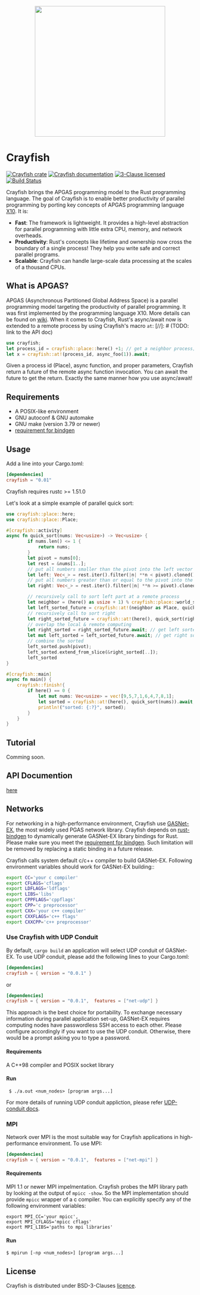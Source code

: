 <p align="center">
  <img src="https://user-images.githubusercontent.com/10634580/159606525-0eca91c8-96ef-4e19-bece-524861896efd.png" width="350" />
</p>

# Crayfish
[![Crayfish crate](https://img.shields.io/crates/v/crayfish.svg)](https://crates.io/crates/crayfish)
[![Crayfish documentation](https://docs.rs/crayfish/badge.svg)](https://docs.rs/crayfish)
[![3-Clause licensed](https://img.shields.io/badge/license-BSD-blue.svg)](https://github.com/jaxonwang/crayfish/blob/master/LICENSE)
[![Build Status](https://github.com/jaxonwang/crayfish/workflows/CI/badge.svg)](https://github.com/jaxonwang/crayfish/actions/workflows/rust.yml)

Crayfish brings the APGAS programming model to the Rust programming language. The goal of Crayfish is to enable better productivity of parallel programming by porting key concepts of APGAS programming language [X10][x10-url]. It is:

- **Fast**: The framework is lightweight. It provides a high-level abstraction for parallel programming with little extra CPU, memory, and network overheads.
- **Productivity**: Rust's concepts like lifetime and ownership now cross the boundary of a single process! They help you write safe and correct parallel programs.
- **Scalable**: Crayfish can handle large-scale data processing at the scales of a thousand CPUs.

[X10-url]: http://x10-lang.org/

## What is APGAS?
APGAS (Asynchronous Partitioned Global Address Space) is a parallel programming model targeting the productivity of parallel programming. It was first implemented by the programming language X10. More details can be found on [wiki][gpas-url]. When it comes to Crayfish, Rust's async/await now is extended to a remote process by using Crayfish's macro `at`: 
[//]: # (TODO: link to the API doc)
```rust
use crayfish;
let process_id = crayfish::place::here() +1; // get a neighbor process;
let x = crayfish::at!(process_id, async_foo(1)).await;
```
Given a process id (Place), async function, and proper parameters, Crayfish return a future of the remote async function invocation. You can await the future to get the return. Exactly the same manner how you use async/await!

[gpas-url]: https://en.wikipedia.org/wiki/Partitioned_global_address_space

## Requirements
- A POSIX-like environment
- GNU autoconf & GNU automake
- GNU make (version 3.79 or newer)
- [requirement for bindgen](https://rust-lang.github.io/rust-bindgen/requirements.html)

## Usage 

Add a line into your Cargo.toml:
```toml
[dependencies]
crayfish = "0.01"
```
Crayfish requires rustc  >= 1.51.0

Let's look at a simple example of parallel quick sort:
```rust
use crayfish::place::here;
use crayfish::place::Place;

#[crayfish::activity]
async fn quick_sort(nums: Vec<usize>) -> Vec<usize> {
        if nums.len() <= 1 {
            return nums;
        }
        let pivot = nums[0];
        let rest = &nums[1..];
        // put all numbers smaller than the pivot into the left vector
        let left: Vec<_> = rest.iter().filter(|n| **n < pivot).cloned().collect();
        // put all numbers greater than or equal to the pivot into the right vector
        let right: Vec<_> = rest.iter().filter(|n| **n >= pivot).cloned().collect();

        // recursively call to sort left part at a remote process
        let neighbor = (here() as usize + 1) % crayfish::place::world_size();
        let left_sorted_future = crayfish::at!(neighbor as Place, quick_sort(left));
        // recursively call to sort right
        let right_sorted_future = crayfish::at!(here(), quick_sort(right));
        // overlap the local & remote computing
        let right_sorted = right_sorted_future.await; // get left sorted vector
        let mut left_sorted = left_sorted_future.await; // get right sorted vector
        // combine the sorted
        left_sorted.push(pivot);
        left_sorted.extend_from_slice(&right_sorted[..]);
        left_sorted
}

#[crayfish::main]
async fn main() {
    crayfish::finish!{
        if here() == 0 {
            let mut nums: Vec<usize> = vec![9,5,7,1,6,4,7,8,1];
            let sorted = crayfish::at!(here(), quick_sort(nums)).await;
            println!("sorted: {:?}", sorted);
        }
    }
}
```

## Tutorial
Comming soon.

## API Documention
[here](https://docs.rs/crayfish)

## Networks

For networking in a high-performance environment, Crayfish use [GASNet-EX](https://gasnet.lbl.gov/), the most widely used PGAS network library. Crayfish depends on [rust-bindgen](https://github.com/rust-lang/rust-bindgen) to dynamically generate GASNet-EX library bindings for Rust. Please make sure you meet the [requirement for bindgen](https://rust-lang.github.io/rust-bindgen/requirements.html). Such limitation will be removed by replacing a static binding in a future release. 

Crayfish calls system default c/c++ compiler to build GASNet-EX. Following environment variables should work for GASNet-EX building::
```sh
export CC='your c compiler'
export CFLAGS='cflags'
export LDFLAGS='ldflags'
export LIBS='libs'
export CPPFLAGS='cppflags'
export CPP='c preprocessor'
export CXX='your c++ compiler'
export CXXFLAGS='c++ flags'
export CXXCPP='c++ preprocessor'
```
### Use Crayfish with UDP Conduit
By default, `cargo build` an application will select UDP conduit of GASNet-EX. To use UDP conduit, please add the following lines to your Cargo.toml:
```toml
[dependencies]
crayfish = { version = "0.0.1" }
```
or
```toml
[dependencies]
crayfish = { version = "0.0.1",  features = ["net-udp"] }
```
This approach is the best choice for portability. To exchange necessary information during parallel application set-up, GASNet-EX requires computing nodes have passwordless SSH access to each other. Please configure accordingly if you want to use the UDP conduit. Otherwise, there would be a prompt asking you to type a password.

#### Requirements
A C++98 compiler and POSIX socket library

#### Run
```console
 $ ./a.out <num_nodes> [program args...]
```
For more details of running UDP conduit appliction, please refer [UDP-conduit docs](https://gasnet.lbl.gov/dist-ex/udp-conduit/README).

### MPI
Network over MPI is the most suitable way for Crayfish applications in high-performance environment. To use MPI:
```toml
[dependencies]
crayfish = { version = "0.0.1",  features = ["net-mpi"] }
```
#### Requirements
MPI 1.1 or newer MPI impelmentation.
Crayfish probes the MPI library path by looking at the output of `mpicc -show`. So the MPI implementation should provide `mpicc` wrapper of a c compiler.
You can explicitly specify any of the following environment variables:
```
export MPI_CC='your mpicc',
export MPI_CFLAGS='mpicc cflags'
export MPI_LIBS='paths to mpi libraries'
```
#### Run
```console
$ mpirun [-np <num_nodes>] [program args...]   
```

## License
Crayfish is distributed under BSD-3-Clauses [licence](https://github.com/jaxonwang/crayfish/blob/master/LICENSE).
